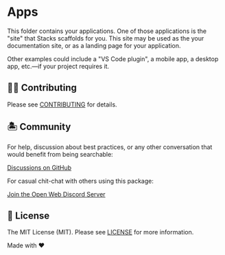 # Apps

This folder contains your applications. One of those applications is the "site" that Stacks scaffolds for you. This site may be used as the your documentation site, or as a landing page for your application.

Other examples could include a "VS Code plugin", a mobile app, a desktop app, etc.—if your project requires it.

## 💪🏼 Contributing

Please see [CONTRIBUTING](.github/CONTRIBUTING.md) for details.

## 🏝 Community

For help, discussion about best practices, or any other conversation that would benefit from being searchable:

[Discussions on GitHub](https://github.com/openwebstacks/stacks-framework/discussions)

For casual chit-chat with others using this package:

[Join the Open Web Discord Server](https://discord.ow3.org)

## 📄 License

The MIT License (MIT). Please see [LICENSE](../LICENSE.md) for more information.

Made with ❤️

